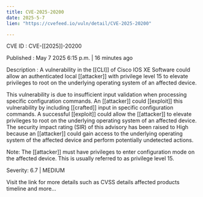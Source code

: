 ```yaml
---
title: CVE-2025-20200
date: 2025-5-7
lien: "https://cvefeed.io/vuln/detail/CVE-2025-20200"

---
```


CVE ID : CVE-[[2025]]-20200

Published :  May 7
2025
6:15 p.m. | 16 minutes ago

Description : A vulnerability in the  [[CLI]] of Cisco IOS XE Software could allow an authenticated
local  [[attacker]] with privilege level 15 to elevate privileges to root on the underlying operating system of an affected device.

 This vulnerability is due to insufficient input validation when processing specific configuration commands. An  [[attacker]] could  [[exploit]] this vulnerability by including  [[crafted]] input in specific configuration commands. A successful  [[exploit]] could allow the  [[attacker]] to elevate privileges to root on the underlying operating system of an affected device. The security impact rating (SIR) of this advisory has been raised to High because an  [[attacker]] could gain access to the underlying operating system of the affected device and perform potentially undetected actions.

 Note: The  [[attacker]] must have privileges to enter configuration mode on the affected device. This is usually referred to as privilege level 15.

Severity: 6.7 | MEDIUM

Visit the link for more details
such as CVSS details
affected products
timeline
and more...
